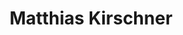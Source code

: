 ---
avatar: /images/people/matthiaskirschner.jpg
avatar_small: /images/people/matthiaskirschner_small.jpg
bio: 'Matthias Kirschner is President of the Free Software Foundation Europe. In 1999
  he started using GNU/Linux and realised that software is deeply involved in all
  aspects of our lives. Matthias is convinced that this technology has to empower
  society not restrict it. While studying Political and Administrative Science he
  joined FSFE in 2004.

  He helps other organisations, companies and governments to understand how they can
  benefit from Free Software -- which gives everybody the rights to use, understand,
  adapt, and share software -- and how those rights help to support freedom of speech,
  freedom of press or privacy.'
homepage: https://k7r.eu/blog.html
instagram: null
linkedin: null
title: Matthias Kirschner
twitter: https://twitter.com/kirschner
type: guest
username: matthiaskirschner
youtube: null
---